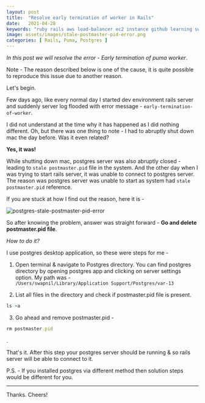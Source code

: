 ```yaml
---
layout: post
title:  "Resolve early termination of worker in Rails"
date:   2021-04-28
keywords: "ruby rails aws load-balancer ec2 instance github learning swapnil gourshete ruby on rails"
image: assets/images/stale-postmaster-pid-error.png
categories: [ Rails, Puma, Postgres ]
---
```


*In this post we will resolve the error - Early termination of puma worker*.

Note - The reason described below is one of the cause, it is quite possible to reproduce this issue due to another reason. 

Let's begin.

Few days ago, like every normal day I started dev environment rails server and suddenly server log flooded
with error message - `early-termination-of-worker`.

I did not understand at the time why it has happened as I did nothing different. Oh, but there was one thing to note - 
I had to abruptly shut down mac the day before. Was it even related?

**Yes, it was!**

While shutting down mac, postgres server was also abruptly closed - leading to `stale postmaster.pid` file in the
system. And the other day when I was trying to start rails server, it was unable to connect to postgres server. The 
reason was postgres server was unable to start as system had `stale postmaster.pid` reference.

If you are stuck at how I find out the reason, here it is - 

<img src="{{ '/assets/images/stale-postmaster-pid-error.png' | prepend: site.baseurl }}" alt="postgres-stale-postmaster-pid-error">

So after knowing the problem, answer was straight forward - **Go and delete postmaster.pid file**.

*How to do it?*

I use postgres desktop application, so these were steps for me -

1. Open terminal & navigate to Postgres directory. You can find postgres directory by opening postgres app and clicking 
on server settings option. My path was - <br> `/Users/swapnil/Library/Application Support/Postgres/var-13`

2. List all files in the directory and check if postmaster.pid file is present.
```ruby
ls -a
```
3. Go ahead and remove postmaster.pid -
```ruby
rm postmaster.pid
```

.

That's it. After this step your postgres server should be running & so rails server will be able to connect to it.

P.S. - If you installed postgres via different method then solution steps would be different for you.

---

Thanks. Cheers!


